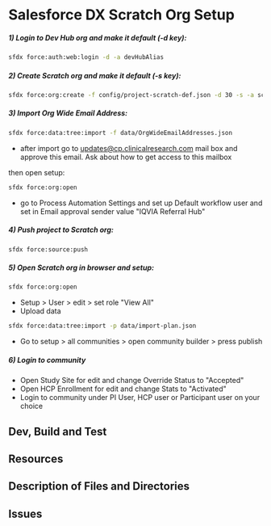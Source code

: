 # Salesforce DX Scratch Org Setup 

##### 1) Login to Dev Hub org and make it default (-d key):

```sh
sfdx force:auth:web:login -d -a devHubAlias
```

##### 2) Create Scratch org and make it default (-s key):

```sh
sfdx force:org:create -f config/project-scratch-def.json -d 30 -s -a scratchOrgAlias
```

##### 3) Import Org Wide Email Address:

```sh
sfdx force:data:tree:import -f data/OrgWideEmailAddresses.json
```
- after import go to updates@cp.clinicalresearch.com mail box and approve this email. Ask about how to get access to this mailbox

then open setup:

```sh
sfdx force:org:open
```

- go to Process Automation Settings and set up Default workflow user and set in Email approval sender value "IQVIA Referral Hub"

##### 4) Push project to Scratch org:

```sh
sfdx force:source:push
```

##### 5) Open Scratch org in browser and setup:

```sh
sfdx force:org:open
```

- Setup > User > edit > set role "View All" 
- Upload data

```sh
sfdx force:data:tree:import -p data/import-plan.json
```

- Go to setup > all communities > open community builder > press publish

##### 6) Login to community

- Open Study Site for edit and change Override Status to "Accepted" 
- Open HCP Enrollment for edit and change Stats to "Activated" 
- Login to community under PI User, HCP user or Participant user on your choice 


## Dev, Build and Test


## Resources


## Description of Files and Directories


## Issues


